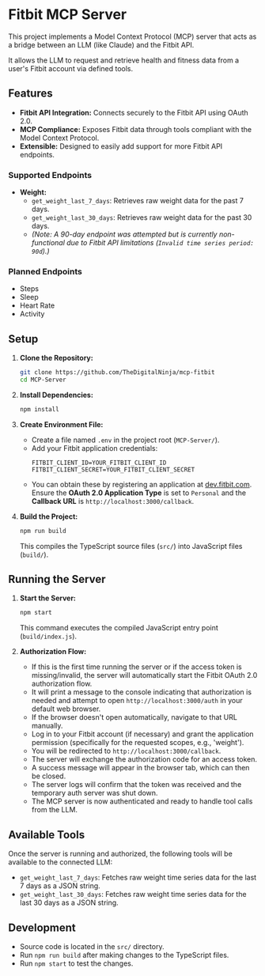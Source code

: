 # Fitbit MCP Server

This project implements a Model Context Protocol (MCP) server that acts as a bridge between an LLM (like Claude) and the Fitbit API.

It allows the LLM to request and retrieve health and fitness data from a user's Fitbit account via defined tools.

## Features

*   **Fitbit API Integration:** Connects securely to the Fitbit API using OAuth 2.0.
*   **MCP Compliance:** Exposes Fitbit data through tools compliant with the Model Context Protocol.
*   **Extensible:** Designed to easily add support for more Fitbit API endpoints.

### Supported Endpoints

*   **Weight:**
    *   `get_weight_last_7_days`: Retrieves raw weight data for the past 7 days.
    *   `get_weight_last_30_days`: Retrieves raw weight data for the past 30 days.
    *   *(Note: A 90-day endpoint was attempted but is currently non-functional due to Fitbit API limitations (`Invalid time series period: 90d`).)*

### Planned Endpoints

*   Steps
*   Sleep
*   Heart Rate
*   Activity

## Setup

1.  **Clone the Repository:**
    ```bash
    git clone https://github.com/TheDigitalNinja/mcp-fitbit
    cd MCP-Server
    ```

2.  **Install Dependencies:**
    ```bash
    npm install
    ```

3.  **Create Environment File:**
    *   Create a file named `.env` in the project root (`MCP-Server/`).
    *   Add your Fitbit application credentials:
        ```dotenv
        FITBIT_CLIENT_ID=YOUR_FITBIT_CLIENT_ID
        FITBIT_CLIENT_SECRET=YOUR_FITBIT_CLIENT_SECRET
        ```
    *   You can obtain these by registering an application at [dev.fitbit.com](https://dev.fitbit.com/). Ensure the **OAuth 2.0 Application Type** is set to `Personal` and the **Callback URL** is `http://localhost:3000/callback`.

4.  **Build the Project:**
    ```bash
    npm run build
    ```
    This compiles the TypeScript source files (`src/`) into JavaScript files (`build/`).

## Running the Server

1.  **Start the Server:**
    ```bash
    npm start
    ```
    This command executes the compiled JavaScript entry point (`build/index.js`).

2.  **Authorization Flow:**
    *   If this is the first time running the server or if the access token is missing/invalid, the server will automatically start the Fitbit OAuth 2.0 authorization flow.
    *   It will print a message to the console indicating that authorization is needed and attempt to open `http://localhost:3000/auth` in your default web browser.
    *   If the browser doesn't open automatically, navigate to that URL manually.
    *   Log in to your Fitbit account (if necessary) and grant the application permission (specifically for the requested scopes, e.g., 'weight').
    *   You will be redirected to `http://localhost:3000/callback`.
    *   The server will exchange the authorization code for an access token.
    *   A success message will appear in the browser tab, which can then be closed.
    *   The server logs will confirm that the token was received and the temporary auth server was shut down.
    *   The MCP server is now authenticated and ready to handle tool calls from the LLM.

## Available Tools

Once the server is running and authorized, the following tools will be available to the connected LLM:

*   `get_weight_last_7_days`: Fetches raw weight time series data for the last 7 days as a JSON string.
*   `get_weight_last_30_days`: Fetches raw weight time series data for the last 30 days as a JSON string.

## Development

*   Source code is located in the `src/` directory.
*   Run `npm run build` after making changes to the TypeScript files.
*   Run `npm start` to test the changes.
